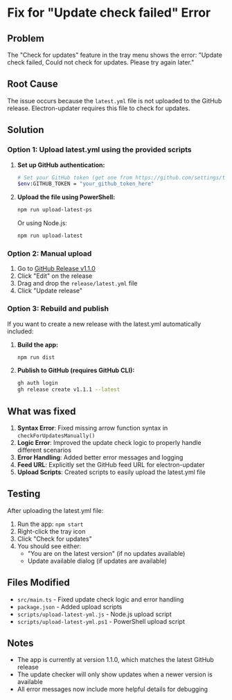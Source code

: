 # Fix for "Update check failed" Error

## Problem
The "Check for updates" feature in the tray menu shows the error: "Update check failed, Could not check for updates. Please try again later."

## Root Cause
The issue occurs because the `latest.yml` file is not uploaded to the GitHub release. Electron-updater requires this file to check for updates.

## Solution

### Option 1: Upload latest.yml using the provided scripts

1. **Set up GitHub authentication:**
   ```bash
   # Set your GitHub token (get one from https://github.com/settings/tokens)
   $env:GITHUB_TOKEN = "your_github_token_here"
   ```

2. **Upload the file using PowerShell:**
   ```bash
   npm run upload-latest-ps
   ```

   Or using Node.js:
   ```bash
   npm run upload-latest
   ```

### Option 2: Manual upload

1. Go to [GitHub Release v1.1.0](https://github.com/ManishTirkey/ClipArt/releases/tag/v1.1.0)
2. Click "Edit" on the release
3. Drag and drop the `release/latest.yml` file
4. Click "Update release"

### Option 3: Rebuild and publish

If you want to create a new release with the latest.yml automatically included:

1. **Build the app:**
   ```bash
   npm run dist
   ```

2. **Publish to GitHub (requires GitHub CLI):**
   ```bash
   gh auth login
   gh release create v1.1.1 --latest
   ```

## What was fixed

1. **Syntax Error**: Fixed missing arrow function syntax in `checkForUpdatesManually()`
2. **Logic Error**: Improved the update check logic to properly handle different scenarios
3. **Error Handling**: Added better error messages and logging
4. **Feed URL**: Explicitly set the GitHub feed URL for electron-updater
5. **Upload Scripts**: Created scripts to easily upload the latest.yml file

## Testing

After uploading the latest.yml file:

1. Run the app: `npm start`
2. Right-click the tray icon
3. Click "Check for updates"
4. You should see either:
   - "You are on the latest version" (if no updates available)
   - Update available dialog (if updates are available)

## Files Modified

- `src/main.ts` - Fixed update check logic and error handling
- `package.json` - Added upload scripts
- `scripts/upload-latest-yml.js` - Node.js upload script
- `scripts/upload-latest-yml.ps1` - PowerShell upload script

## Notes

- The app is currently at version 1.1.0, which matches the latest GitHub release
- The update checker will only show updates when a newer version is available
- All error messages now include more helpful details for debugging
